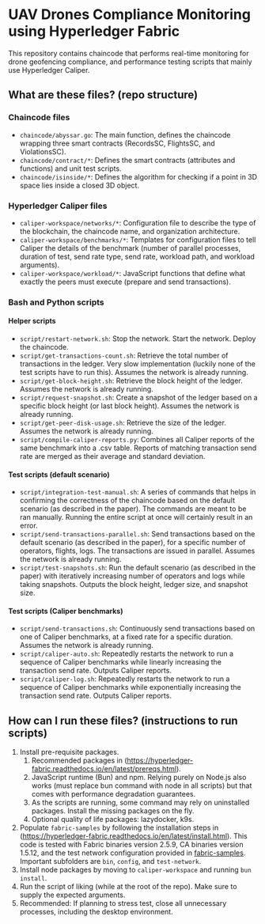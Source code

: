# UAV Drones Compliance Monitoring using Hyperledger Fabric
This repository contains chaincode that performs real-time monitoring for drone geofencing compliance, and performance testing scripts that mainly use Hyperledger Caliper.

## What are these files? (repo structure)
### Chaincode files
- `chaincode/abyssar.go`: The main function, defines the chaincode wrapping three smart contracts (RecordsSC, FlightsSC, and ViolationsSC).
- `chaincode/contract/*`: Defines the smart contracts (attributes and functions) and unit test scripts.
- `chaincode/isinside/*`: Defines the algorithm for checking if a point in 3D space lies inside a closed 3D object.

### Hyperledger Caliper files
- `caliper-workspace/networks/*`: Configuration file to describe the type of the blockchain, the chaincode name, and organization architecture.
- `caliper-workspace/benchmarks/*`: Templates for configuration files to tell Caliper the details of the benchmark (number of parallel processes, duration of test, send rate type, send rate, workload path, and workload arguments).
- `caliper-workspace/workload/*`: JavaScript functions that define what exactly the peers must execute (prepare and send transactions).

### Bash and Python scripts
#### Helper scripts
- `script/restart-network.sh`: Stop the network. Start the network. Deploy the chaincode.
- `script/get-transactions-count.sh`: Retrieve the total number of transactions in the ledger. Very slow implementation (luckily none of the test scripts have to run this). Assumes the network is already running.
- `script/get-block-height.sh`: Retrieve the block height of the ledger. Assumes the network is already running.
- `script/request-snapshot.sh`: Create a snapshot of the ledger based on a specific block height (or last block height). Assumes the network is already running.
- `script/get-peer-disk-usage.sh`: Retrieve the size of the ledger. Assumes the network is already running.
- `script/compile-caliper-reports.py`: Combines all Caliper reports of the same benchmark into a .csv table. Reports of matching transaction send rate are merged as their average and standard deviation.

#### Test scripts (default scenario)
- `script/integration-test-manual.sh`: A series of commands that helps in confirming the correctness of the chaincode based on the default scenario (as described in the paper). The commands are meant to be ran manually. Running the entire script at once will certainly result in an error.
- `script/send-transactions-parallel.sh`: Send transactions based on the default scenario (as described in the paper), for a specific number of operators, flights, logs. The transactions are issued in parallel. Assumes the network is already running.
- `script/test-snapshots.sh`: Run the default scenario (as described in the paper) with iteratively increasing number of operators and logs while taking snapshots. Outputs the block height, ledger size, and snapshot size.

#### Test scripts (Caliper benchmarks)
- `script/send-transactions.sh`: Continuously send transactions based on one of Caliper benchmarks, at a fixed rate for a specific duration. Assumes the network is already running.
- `script/caliper-auto.sh`: Repeatedly restarts the network to run a sequence of Caliper benchmarks while linearly increasing the transaction send rate. Outputs Caliper reports.
- `script/caliper-log.sh`: Repeatedly restarts the network to run a sequence of Caliper benchmarks while exponentially increasing the transaction send rate. Outputs Caliper reports.

## How can I run these files? (instructions to run scripts)
1. Install pre-requisite packages. 
	1. Recommended packages in (https://hyperledger-fabric.readthedocs.io/en/latest/prereqs.html).
	1. JavaScript runtime (Bun) and npm. Relying purely on Node.js also works (must replace bun command with node in all scripts) but that comes with performance degradation guarantees.
	1. As the scripts are running, some command may rely on uninstalled packages. Install the missing packages on the fly.
	1. Optional quality of life packages: lazydocker, k9s.
1. Populate `fabric-samples` by following the installation steps in (https://hyperledger-fabric.readthedocs.io/en/latest/install.html). This code is tested with Fabric binaries version 2.5.9, CA binaries version 1.5.12, and the test network configuration provided in [fabric-samples](https://github.com/hyperledger/fabric-samples). Important subfolders are `bin`, `config`, and `test-network`.
1. Install node packages by moving to `caliper-workspace` and running `bun install`.
1. Run the script of liking (while at the root of the repo). Make sure to supply the expected arguments.
1. Recommended: If planning to stress test, close all unnecessary processes, including the desktop environment.
